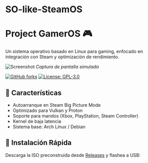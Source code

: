 # SO-like-SteamOS

# Project GamerOS 🎮

Un sistema operativo basado en Linux para gaming, enfocado en integración con Steam y optimización de rendimiento.

![Screenshot](https://via.placeholder.com/800x400.png?text=GamerOS+Interface) 
*Captura de pantalla simulada*

[![GitHub forks](https://img.shields.io/github/forks/tuusuario/gameros)](https://github.com/tuusuario/gameros/network)
[![License: GPL-3.0](https://img.shields.io/badge/License-GPLv3-blue.svg)](https://www.gnu.org/licenses/gpl-3.0)

## 🌟 Características
- Autoarranque en Steam Big Picture Mode
- Optimizado para Vulkan y Proton
- Soporte para mandos (Xbox, PlayStation, Steam Controller)
- Kernel de baja latencia
- Sistema base: Arch Linux / Debian

## 🚀 Instalación Rápida
Descarga la ISO preconstruida desde [Releases](https://github.com/tuusuario/gameros/releases) y flashea a USB:
